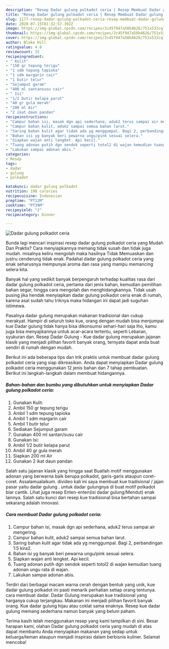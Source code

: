 ```yaml
---
description: "Resep Dadar gulung polkadot ceria | Resep Membuat Dadar gulung polkadot ceria Yang Sempurna"
title: "Resep Dadar gulung polkadot ceria | Resep Membuat Dadar gulung polkadot ceria Yang Sempurna"
slug: 1177-resep-dadar-gulung-polkadot-ceria-resep-membuat-dadar-gulung-polkadot-ceria-yang-sempurna
date: 2020-07-15T01:32:57.392Z
image: https://img-global.cpcdn.com/recipes/2c45f947a58b4626/751x532cq70/dadar-gulung-polkadot-ceria-foto-resep-utama.jpg
thumbnail: https://img-global.cpcdn.com/recipes/2c45f947a58b4626/751x532cq70/dadar-gulung-polkadot-ceria-foto-resep-utama.jpg
cover: https://img-global.cpcdn.com/recipes/2c45f947a58b4626/751x532cq70/dadar-gulung-polkadot-ceria-foto-resep-utama.jpg
author: Blake Hill
ratingvalue: 4.8
reviewcount: 15
recipeingredient:
- " Kulit"
- "150 gr tepung terigu"
- "1 sdm tepung tapioka"
- "1 sdm margarin cair"
- "1 butir telur"
- "Sejumput garam"
- "400 ml santansusu cair"
- " Isi"
- "1/2 butir kelapa parut"
- "40 gr gula merah"
- "200 ml Air"
- "2 ikat daun pandan"
recipeinstructions:
- "Campur bahan isi, masak dgn api sederhana, aduk2 terus sampai air mengering."
- "Campur bahan kulit, aduk2 sampai semua bahan larut."
- "Saring bahan kulit agar tidak ada yg menggumpal. Bagi 2, perbandingan 1:5 kira2."
- "Bahan isi yg banyak beri pewarna ungu/pink sesuai selera."
- "Siapkan wajan anti lengket. Api kecil."
- "Tuang adonan putih dgn sendok seperti totol2 di wajan kemudian tuang adonan ungu rata di wajan."
- "Lakukan sampai adonan abis."
categories:
- Resep
tags:
- dadar
- gulung
- polkadot

katakunci: dadar gulung polkadot 
nutrition: 198 calories
recipecuisine: Indonesian
preptime: "PT12M"
cooktime: "PT39M"
recipeyield: "2"
recipecategory: Dinner

---
```



![Dadar gulung polkadot ceria](https://img-global.cpcdn.com/recipes/2c45f947a58b4626/751x532cq70/dadar-gulung-polkadot-ceria-foto-resep-utama.jpg)

Bunda lagi mencari inspirasi resep dadar gulung polkadot ceria yang Mudah Dan Praktis? Cara menyiapkannya memang tidak susah dan tidak juga mudah. misalnya keliru mengolah maka hasilnya Tidak Memuaskan dan justru cenderung tidak enak. Padahal dadar gulung polkadot ceria yang enak seharusnya mempunyai aroma dan rasa yang mampu memancing selera kita.

Banyak hal yang sedikit banyak berpengaruh terhadap kualitas rasa dari dadar gulung polkadot ceria, pertama dari jenis bahan, kemudian pemilihan bahan segar, hingga cara mengolah dan menghidangkannya. Tidak usah pusing jika hendak menyiapkan dadar gulung polkadot ceria enak di rumah, karena asal sudah tahu triknya maka hidangan ini dapat jadi suguhan istimewa.

Pasalnya dadar gulung merupakan makanan tradisional dan cukup merakyat. Hampir di seluruh toko kue, orang dengan mudah bisa menjumpai kue Dadar gulung tidak hanya bisa dikonsumsi sehari-hari saja lho, kamu juga bisa menyajikannya untuk acar-acara tertentu, seperti Lebaran, syukuran dan. Resep Dadar Gulung - Kue dadar gulung merupakan jajanan klasik yang menjadi pilihan favorit banyak orang, ternyata dapat anda buat sendiri di rumah dengan mudah.


Berikut ini ada beberapa tips dan trik praktis untuk membuat dadar gulung polkadot ceria yang siap dikreasikan. Anda dapat menyiapkan Dadar gulung polkadot ceria menggunakan 12 jenis bahan dan 7 tahap pembuatan. Berikut ini langkah-langkah dalam membuat hidangannya.

<!--inarticleads1-->

##### Bahan-bahan dan bumbu yang dibutuhkan untuk menyiapkan Dadar gulung polkadot ceria:

1. Gunakan  Kulit:
1. Ambil 150 gr tepung terigu
1. Ambil 1 sdm tepung tapioka
1. Ambil 1 sdm margarin cair
1. Ambil 1 butir telur
1. Sediakan Sejumput garam
1. Gunakan 400 ml santan/susu cair
1. Gunakan  Isi:
1. Ambil 1/2 butir kelapa parut
1. Ambil 40 gr gula merah
1. Siapkan 200 ml Air
1. Gunakan 2 ikat daun pandan


Salah satu jajanan klasik yang hingga saat Buatlah motif menggunakan adonan yang berwarna baik berupa polkadot, garis-garis ataupun coret-coret. Assalamualaikum. divideo kali ini saya membuat kue tradisional / jajan pasar yaitu dadar gulung . untuk dadar gulungnya di buat motif polkadot biar cantik. Lihat juga resep Enten-enten(isi dadar gulung/Mendut) enak lainnya. Salah satu kunci dari resep kue tradisional bisa bertahan sampai sekarang adalah innovasi. 

<!--inarticleads2-->

##### Cara membuat Dadar gulung polkadot ceria:

1. Campur bahan isi, masak dgn api sederhana, aduk2 terus sampai air mengering.
1. Campur bahan kulit, aduk2 sampai semua bahan larut.
1. Saring bahan kulit agar tidak ada yg menggumpal. Bagi 2, perbandingan 1:5 kira2.
1. Bahan isi yg banyak beri pewarna ungu/pink sesuai selera.
1. Siapkan wajan anti lengket. Api kecil.
1. Tuang adonan putih dgn sendok seperti totol2 di wajan kemudian tuang adonan ungu rata di wajan.
1. Lakukan sampai adonan abis.


Terdiri dari berbagai macam warna cerah dengan bentuk yang unik, kue dadar gulung polkadot ini pasti menarik perhatian setiap orang tentunya. cara membuat dadar. Dadar Gulung merupakan kue tradisional yang harganya cukup terjangkau. Makanan ini menjadi pilihan favorit banyak orang. Kue dadar gulung hijau atau coklat sama enaknya. Resep kue dadar gulung memang sederhana namun banyak yang belum paham. 

Terima kasih telah menggunakan resep yang kami tampilkan di sini. Besar harapan kami, olahan Dadar gulung polkadot ceria yang mudah di atas dapat membantu Anda menyiapkan makanan yang sedap untuk keluarga/teman ataupun menjadi inspirasi dalam berbisnis kuliner. Selamat mencoba!
